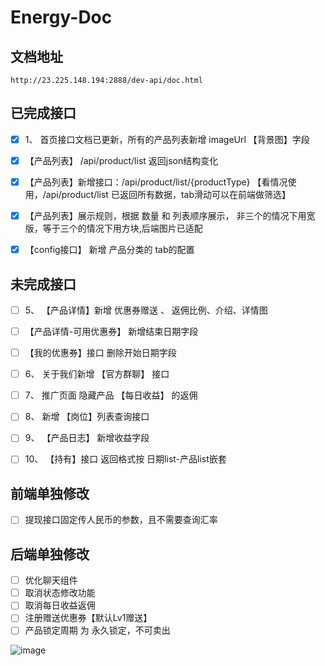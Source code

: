 # Energy-Doc

## 文档地址
```
http://23.225.148.194:2888/dev-api/doc.html
```

## 已完成接口
- [x] 1、 首页接口文档已更新，所有的产品列表新增 imageUrl 【背景图】字段

- [x] 【产品列表】 /api/product/list 返回json结构变化

- [x] 【产品列表】新增接口：/api/product/list/{productType}   【看情况使用，/api/product/list 已返回所有数据，tab滑动可以在前端做筛选】

- [x] 【产品列表】展示规则，根据 数量 和 列表顺序展示， 非三个的情况下用宽版，等于三个的情况下用方块,后端图片已适配

- [x] 【config接口】 新增 产品分类的 tab的配置


## 未完成接口
- [ ] 5、 【产品详情】新增 优惠券赠送 、 返佣比例、介绍、详情图

- [ ] 【产品详情-可用优惠券】 新增结束日期字段

- [ ] 【我的优惠券】接口 删除开始日期字段

- [ ] 6、 关于我们新增 【官方群聊】 接口
- [ ] 7、 推广页面 隐藏产品 【每日收益】 的返佣 
- [ ] 8、 新增 【岗位】列表查询接口
- [ ] 9、 【产品日志】 新增收益字段
- [ ] 10、 【持有】接口 返回格式按 日期list-产品list嵌套



## 前端单独修改
- [ ] 提现接口固定传人民币的参数，且不需要查询汇率


## 后端单独修改
- [ ] 优化聊天组件
- [ ] 取消状态修改功能
- [ ] 取消每日收益返佣
- [ ] 注册赠送优惠券【默认Lv1赠送】
- [ ] 产品锁定周期 为 永久锁定，不可卖出

![image](https://user-images.githubusercontent.com/106216124/176252621-2edcf538-1618-47fb-9841-069bf9697c22.png)

